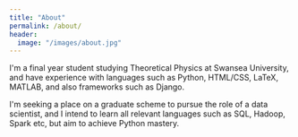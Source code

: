 ```yaml
---
title: "About"
permalink: /about/
header:
  image: "/images/about.jpg"
---
```


I'm a final year student studying Theoretical Physics at Swansea University, and
have experience with languages such as Python, HTML/CSS, LaTeX, MATLAB, and also
frameworks such as Django.

I'm seeking a place on a graduate scheme to pursue the role of a data scientist,
and I intend to learn all relevant languages such as SQL, Hadoop, Spark etc, but
aim to achieve Python mastery.

